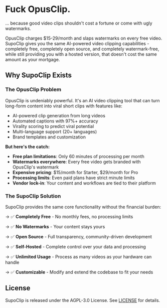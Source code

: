 # Fuck OpusClip.

... because good video clips shouldn't cost a fortune or come with ugly watermarks.

OpusClip charges $15-29/month and slaps watermarks on every free video. SupoClip gives you the same AI-powered video clipping capabilities - completely free, completely open source, and completely watermark-free, while still providing you with a hosted version, that doesn't cost the same amount as your mortgage.

## Why SupoClip Exists

### The OpusClip Problem

OpusClip is undeniably powerful. It's an AI video clipping tool that can turn long-form content into viral short clips with features like:

- AI-powered clip generation from long videos
- Automated captions with 97%+ accuracy
- Virality scoring to predict viral potential
- Multi-language support (20+ languages)
- Brand templates and customization

**But here's the catch:**

- **Free plan limitations**: Only 60 minutes of processing per month
- **Watermarks everywhere**: Every free video gets branded with OpusClip's watermark
- **Expensive pricing**: $15/month for Starter, $29/month for Pro
- **Processing limits**: Even paid plans have strict minute limits
- **Vendor lock-in**: Your content and workflows are tied to their platform

### The SupoClip Solution

SupoClip provides the same core functionality without the financial burden:

→ ✅ **Completely Free** - No monthly fees, no processing limits

→ ✅ **No Watermarks** - Your content stays yours

→ ✅ **Open Source** - Full transparency, community-driven development

→ ✅ **Self-Hosted** - Complete control over your data and processing

→ ✅ **Unlimited Usage** - Process as many videos as your hardware can handle

→ ✅ **Customizable** - Modify and extend the codebase to fit your needs

## License

SupoClip is released under the AGPL-3.0 License. See [LICENSE](LICENSE) for details.
